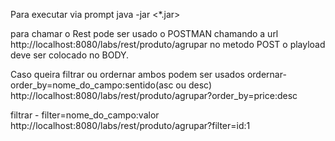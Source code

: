 Para executar via prompt
java -jar <*.jar>

para chamar o Rest pode ser usado o POSTMAN chamando a url
http://localhost:8080/labs/rest/produto/agrupar no metodo POST o playload deve ser colocado no BODY.

Caso queira filtrar ou ordernar ambos podem ser usados
ordernar- order_by=nome_do_campo:sentido(asc ou desc)
http://localhost:8080/labs/rest/produto/agrupar?order_by=price:desc

filtrar - filter=nome_do_campo:valor
http://localhost:8080/labs/rest/produto/agrupar?filter=id:1